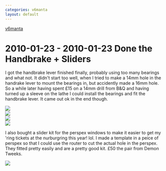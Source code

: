 ```yaml
---
categories: v6manta
layout: default
---
```


[v6manta](/v6manta)

# 2010-01-23 - 2010-01-23 Done the Handbrake + Sliders
I got the handbrake lever finished finally, probably using too many bearings and what not. It didn't start too well, when I tried to make a 14mm hole in the handrake lever to mount the bearings in, but accidently made a 16mm hole. So a while later having spent £15 on a 14mm drill from B&amp;Q and having turned up a sleeve on the lathe I could install the bearings and fit the handbrake lever. It came out ok in the end though.

  ![](/img/v6manta/manta0198.jpg)  
  ![](/img/v6manta/manta0199.jpg)  
  ![](/img/v6manta/manta0200.jpg)  
  ![](/img/v6manta/manta0201.jpg)  

I also bought a slider kit for the perspex windows to make it easier to get my 'ring tickets at the nurburgring this year! lol. I made a template in a peice of perspex so that I could use the router to cut the actual hole in the perspex. They fitted pretty easily and are a pretty good kit. £50 the pair from Demon Tweeks.

  ![](/img/v6manta/manta0202.jpg)  
